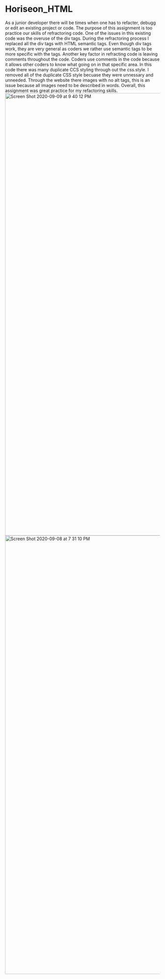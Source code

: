 # Horiseon_HTML

  As a junior developer there will be times when one has to refacter, debugg or edit an existing project or code. The purpose of this assignment is too practice our skills of refractoring code. One of the issues in this existing code was the overuse of the div tags. During the refractoring process I replaced all the div tags with HTML semantic tags. Even though div tags work, they are very general as coders we rather use semantic tags to be more specific with the tags. Another key factor in refracting code is leaving comments throughout the code. Coders use comments in the code because it allows other coders to know what going on in that specific area. In this code there was many duplicate CCS styling through out the css.style. I removed all of the duplicate CSS style becuase they were unnessary and unneeded. Through the website there images with no alt tags, this is an issue because all images need to be described in words. Overall, this assignment was great practice for my refactoring skills. 
<img width="1440" alt="Screen Shot 2020-09-09 at 9 40 12 PM" src="https://user-images.githubusercontent.com/69223691/92677772-883e1980-f2f2-11ea-8b80-c699d263c8a8.png">
<img width="1428" alt="Screen Shot 2020-09-08 at 7 31 10 PM" src="https://user-images.githubusercontent.com/69223691/92677915-de12c180-f2f2-11ea-85a7-499d644d55ed.png">
